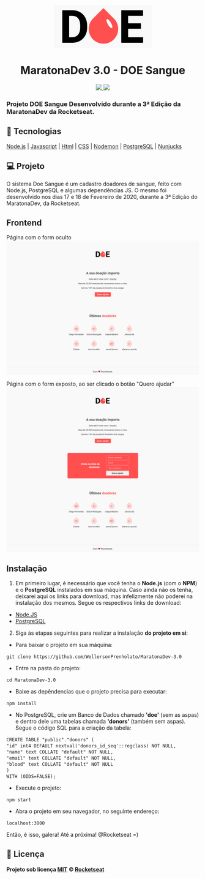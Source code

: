 <p align="center">
<img src="./public/img/logo.png" alt="DOE Sangue"></img>
</p>

<h1 align="center">MaratonaDev 3.0 - DOE Sangue</h1>

<p align="center">
<a aria-label="Versão do Node" href="https://github.com/nodejs/node/blob/master/doc/changelogs/CHANGELOG_V12.md#12.14.1">
<img src="https://img.shields.io/badge/node.js@lts-12.14.1-informational?logo=Node.JS"></img>
</a>
<a aria-label="Completo" href="https://rocketseat.com.br/maratonadev/aulas/3.0?aula=2">
<img src="https://img.shields.io/badge/MaratonaDev-done-orange?logo=data:image/png;base64,iVBORw0KGgoAAAANSUhEUgAAABAAAAAQCAMAAAAoLQ9TAAAALVBMVEVHcExxWsF0XMJzXMJxWcFsUsD///9jRrzY0u6Xh9Gsn9n39fyMecy0qd2bjNJWBT0WAAAABHRSTlMA2Do606wF2QAAAGlJREFUGJVdj1cWwCAIBLEsRU3uf9xobDH8+GZwUYi8i6ucJwrxKE+7D0G9Q4vlYqtmCSjndr4CgCgzlyFgfKfKCVO0LrPKjmiqMxGXkJwNnXskqWG+1oSM+BSwD8f29YLNjvx/OQrn+g99oQSoNmt3PgAAAABJRU5ErkJggg=="></img>
</a>
</p>

### Projeto DOE Sangue Desenvolvido durante a 3ª Edição da MaratonaDev da Rocketseat.

## :rocket: Tecnologias

[Node.js](https://nodejs.org/en/)
| [Javascript](https://developer.mozilla.org/pt-BR/docs/Aprender/JavaScript)
| [Html](https://tableless.com.br/o-que-html-basico/)
| [CSS](https://www.w3schools.com/css/)
| [Nodemon](https://nodemon.io/)
| [PostgreSQL](https://www.postgresql.org/)
| [Nunjucks](https://mozilla.github.io/nunjucks/)

## 💻 Projeto

O sistema Doe Sangue é um cadastro doadores de sangue, feito com Node.js, PostgreSQL e algumas dependências JS. O mesmo foi desenvolvido nos dias 17 e 18 de Fevereiro de 2020, durante a 3ª Edição do MaratonaDev, da Rocketseat.

## Frontend

Página com o form oculto
<img align="center" src="./readme-img/hide-form.png"></img>

Página com o form exposto, ao ser clicado o botão "Quero ajudar"
<img align="center" src="./readme-img/show-form.png"></img>

## Instalação

1. Em primeiro lugar, é necessário que você tenha o **Node.js** (com o **NPM**) e o **PostgreSQL** instalados em sua máquina. Caso ainda não os tenha, deixarei aqui os links para download, mas infelizmente não poderei na instalação dos mesmos. Segue os respectivos links de download:

- <a href="https://nodejs.org/en/download/">Node.JS</a>
- <a href="https://www.postgresql.org/download/">PostgreSQL</a>

2. Siga às etapas seguintes para realizar a instalação **do projeto em si**:

- Para baixar o projeto em sua máquina:
```
git clone https://github.com/WellersonPrenholato/MaratonaDev-3.0
```

- Entre na pasta do projeto:
```
cd MaratonaDev-3.0
```
- Baixe as depêndencias que o projeto precisa para executar:
```
npm install
```

- No PostgreSQL, crie um Banco de Dados chamado **'doe'** (sem as aspas) e dentro dele uma tabelas chamada **'donors'** (também sem aspas). Segue o código SQL para a criação da tabela:

```
CREATE TABLE "public"."donors" (
"id" int4 DEFAULT nextval('donors_id_seq'::regclass) NOT NULL,
"name" text COLLATE "default" NOT NULL,
"email" text COLLATE "default" NOT NULL,
"blood" text COLLATE "default" NOT NULL
)
WITH (OIDS=FALSE);
```

- Execute o projeto:
```
npm start
```
- Abra o projeto em seu navegador, no seguinte endereço:
```
localhost:3000
```

Então, é isso, galera! Até a próxima! @Rocketseat =)

## :memo: Licença

#### Projeto sob licença [MIT](./LICENSE) &copy; [Rocketseat](https://rocketseat.com.br/)
